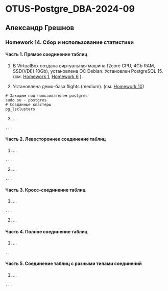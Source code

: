 # OTUS-Postgre_DBA-2024-09
## Александр Грешнов

### Homework 14. Сбор и использование статистики 

#### Часть 1. Прямое соединение таблиц
1. В VirtualBox создана виртуальная машина (2core CPU, 4Gb RAM, SSD(VDI)) 10Gb), установлена ОС Debian. Установлен PostgreSQL 15. (см. [Homework 1](/Homework/HW-1.md), [Homework 6](/Homework/HW-6.md) ).

2. Установлена демо-база flights (medium). (см. [Homework 10](/Homework/HW-10.md))

```
# Заходим под пользователем postgres
sudo su - postgres
# Созданные кластеры
pg_lsclusters
```

3. ...
```
...
```

#### Часть 2. Левостороннее соединение таблиц
1. ...
```
...
```

2. ...
```
...
```


#### Часть 3. Кросс-соединение таблиц
1. ...
```
...
```
2. ...


#### Часть 4. Полное соединение таблиц
1. ...
```
...
```

#### Часть 5. Соединение таблиц с разными типами соединений
1. ...
```
...
```



